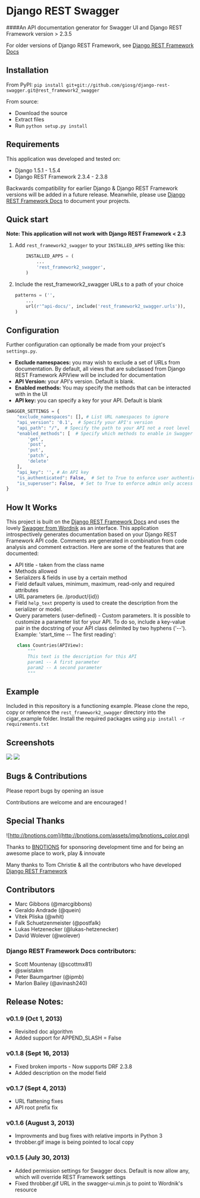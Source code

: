 # Django REST Swagger
####An API documentation generator for Swagger UI and Django REST Framework version > 2.3.5

For older versions of Django REST Framework, see [Django REST Framework Docs](https://github.com/marcgibbons/django-rest-framework-docs)

## Installation
From PyPI: `pip install git+git://github.com/giosg/django-rest-swagger.git@rest_framework2_swagger`

From source:
- Download the source
- Extract files
- Run `python setup.py install`

## Requirements
This application was developed and tested on:

* Django 1.5.1 - 1.5.4
* Django REST Framework 2.3.4 - 2.3.8

Backwards compatibility for earlier Django & Django REST Framework versions will be added in a future release. Meanwhile, please use [Django REST Framework Docs](https://github.com/marcgibbons/django-rest-framework-docs) to document your projects.

## Quick start
**Note: This application will not work with Django REST Framework < 2.3**

1. Add `rest_framework2_swagger` to your `INSTALLED_APPS` setting like this:

    ```python
        INSTALLED_APPS = (
            ...
            'rest_framework2_swagger',
        )
    ```

2. Include the rest_framework2_swagger URLs to a path of your choice

    ```python
    patterns = ('',
        ...
        url(r'^api-docs/', include('rest_framework2_swagger.urls')),
    )
    ```

## Configuration
Further configuration can optionally be made from your project's `settings.py`.

* **Exclude namespaces:** you may wish to exclude a set of URLs from documentation. By default, all views that are subclassed from Django REST Framework APIView will be included for documentation
* **API Version:** your API's version. Default is blank.
* **Enabled methods:** You may specify the methods that can be interacted with in the UI
* **API key:** you can specify a key for your API. Default is blank

```python
SWAGGER_SETTINGS = {
    "exclude_namespaces": [], # List URL namespaces to ignore
    "api_version": '0.1',  # Specify your API's version
    "api_path": "/",  # Specify the path to your API not a root level
    "enabled_methods": [  # Specify which methods to enable in Swagger UI
        'get',
        'post',
        'put',
        'patch',
        'delete'
    ],
    "api_key": '', # An API key
    "is_authenticated": False,  # Set to True to enforce user authentication,
    "is_superuser": False,  # Set to True to enforce admin only access
}
```

## How It Works
This project is built on the [Django REST Framework Docs](https://github.com/marcgibbons/django-rest-framework-docs) and uses the lovely [Swagger from Wordnik](https://developers.helloreverb.com/swagger/) as an interface. This application introspectively generates documentation based on your Django REST Framework API code. Comments are generated in combination from code analysis and comment extraction. Here are some of the features that are documented:

* API title - taken from the class name
* Methods allowed
* Serializers & fields in use by a certain method
* Field default values, minimum, maximum, read-only and required attributes
* URL parameters (ie. /product/{id})
* Field `help_text` property is used to create the description from the serializer or model.
* Query parameters (user-defined) - Custom parameters. It is possible to customize a parameter list for your
    API. To do so, include a key-value pair in the docstring of your API class
    delimited by two hyphens ('--'). Example: 'start_time -- The first reading':

```python
    class Countries(APIView):
        """
        This text is the description for this API
        param1 -- A first parameter
        param2 -- A second parameter
        """
```

## Example
Included in this repository is a functioning example. Please clone the repo, copy or reference the `rest_framework2_swagger` directory into the cigar_example folder. Install the required packages using `pip install -r requirements.txt`

## Screenshots
![](screenshots/api-list.png)
![](screenshots/fields.png)

## Bugs & Contributions
Please report bugs by opening an issue

Contributions are welcome and are encouraged !

## Special Thanks
![http://bnotions.com](http://bnotions.com/assets/img/bnotions_color.png)

Thanks to [BNOTIONS](http://www.bnotions.com) for sponsoring development time and for being an awesome place to work, play & innovate

Many thanks to Tom Christie & all the contributors who have developed [Django REST Framework](http://django-rest-framework.org/)

## Contributors
* Marc Gibbons (@marcgibbons)
* Geraldo Andrade (@quein)
* Vítek Pliska (@whit)
* Falk Schuetzenmeister (@postfalk)
* Lukas Hetzenecker (@lukas-hetzenecker)
* David Wolever (@wolever)


### Django REST Framework Docs contributors:

* Scott Mountenay (@scottmx81)
* @swistakm
* Peter Baumgartner (@ipmb)
* Marlon Bailey (@avinash240)

## Release Notes:
### v0.1.9 (Oct 1, 2013)
* Revisited doc algorithm
* Added support for APPEND_SLASH = False

### v0.1.8 (Sept 16, 2013)
* Fixed broken imports - Now supports DRF 2.3.8
* Added description on the model field

### v0.1.7 (Sept 4, 2013)
* URL flattening fixes
* API root prefix fix

### v0.1.6 (August 3, 2013)
* Improvments and bug fixes with relative imports in Python 3
* throbber.gif image is being pointed to local copy

### v0.1.5 (July 30, 2013)
* Added permission settings for Swagger docs. Default is now allow any, which will override REST Framework settings
* Fixed throbber.gif URL in the swagger-ui.min.js to point to Wordnik's resource
